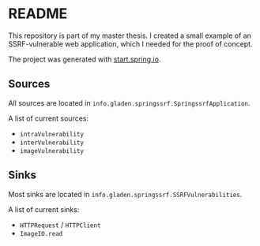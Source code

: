 # README

This repository is part of my master thesis.
I created a small example of an SSRF-vulnerable web application, which I needed for the proof of concept.

The project was generated with [start.spring.io](https://start.spring.io/).

## Sources

All sources are located in ``info.gladen.springssrf.SpringssrfApplication``.

A list of current sources:

- ``intraVulnerability``
- ``interVulnerability``
- ``imageVulnerability``

## Sinks

Most sinks are located in ``info.gladen.springssrf.SSRFVulnerabilities``.

A list of current sinks:

- ``HTTPRequest`` / ``HTTPClient``
- ``ImageIO.read``

